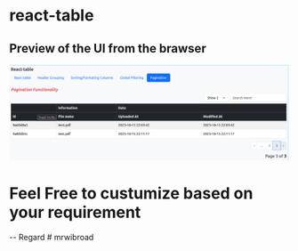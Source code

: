 # react-table

## Preview of the UI from the brawser 
<img title="page preview" src="https://github.com/mrwilbroad/react-table/blob/main/Screenshot%20from%202023-11-02%2014-05-24.png"/>

# Feel Free to custumize based on your requirement
-- Regard # mrwibroad
